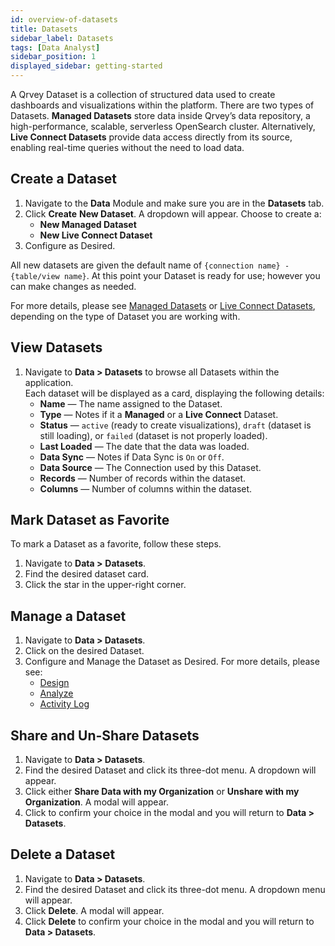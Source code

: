 ```yaml
---
id: overview-of-datasets
title: Datasets
sidebar_label: Datasets
tags: [Data Analyst]
sidebar_position: 1
displayed_sidebar: getting-started
---
```


A Qrvey Dataset is a collection of structured data used to create dashboards and visualizations within the platform. There are two types of Datasets. **Managed Datasets** store data inside Qrvey’s data repository, a high-performance, scalable, serverless OpenSearch cluster. Alternatively, **Live Connect Datasets** provide data access directly from its source, enabling real-time queries without the need to load data.

## Create a Dataset

1. Navigate to the **Data** Module and make sure you are in the **Datasets** tab.
2. Click **Create** **New Dataset**. A dropdown will appear. Choose to create a:
    - **New Managed Dataset**
    - **New Live Connect Dataset**
3. Configure as Desired. 

All new datasets are given the default name of `{connection name} - {table/view name}`.  At this point your Dataset is ready for use; however you can make changes as needed.

For more details, please see [Managed Datasets](https://partners.qrvey.com/docs/composer/Working%20with%20Data/Datasets/Overview%20of%20Datasets/managed-datasets) or [Live Connect Datasets](https://partners.qrvey.com/docs/composer/Working%20with%20Data/Datasets/Overview%20of%20Datasets/dslive), depending on the type of Dataset you are working with.

## View Datasets

1. Navigate to **Data > Datasets** to browse all Datasets within the application.  
   Each dataset will be displayed as a card, displaying the following details:
    - **Name** — The name assigned to the Dataset.
    - **Type** — Notes if it a **Managed** or a **Live Connect** Dataset.
    - **Status** — `active` (ready to create visualizations), `draft` (dataset is still loading), or `failed` (dataset is not properly loaded).
    - **Last Loaded** — The date that the data was loaded.
    - **Data Sync** — Notes if Data Sync is `On` or `Off`.
    - **Data Source** — The Connection used by this Dataset.
    - **Records** — Number of records within the dataset.
    - **Columns** —  Number of columns within the dataset.

## Mark Dataset as Favorite

To mark a Dataset as a favorite, follow these steps.

1. Navigate to **Data >** **Datasets**.
2. Find the desired dataset card.
3. Click the star in the upper-right corner.

## Manage a Dataset

1. Navigate to **Data > Datasets**.
2. Click on the desired Dataset.
3. Configure and Manage the Dataset as Desired. For more details, please see:
    - [Design](https://partners.qrvey.com/docs/composer/Working%20with%20Data/Datasets/Design/overview-of-the-design-page)
    - [Analyze](https://partners.qrvey.com/docs/composer/Working%20with%20Data/Datasets/Analyze/overview-of-analyze)
    - [Activity Log](https://partners.qrvey.com/docs/composer/activity-log)

## Share and Un-Share Datasets

1. Navigate to **Data > Datasets**.
2. Find the desired Dataset and click its three-dot menu. A dropdown will appear.
3. Click either **Share Data with my Organization** or **Unshare with my Organization**. A modal will appear.
4. Click to confirm your choice in the modal and you will return to **Data > Datasets**.

## Delete a Dataset

1. Navigate to **Data > Datasets**.
2. Find the desired Dataset and click its three-dot menu. A dropdown menu will appear.
3. Click **Delete**. A modal will appear.
4. Click **Delete** to confirm your choice in the modal and you will return to **Data > Datasets**.